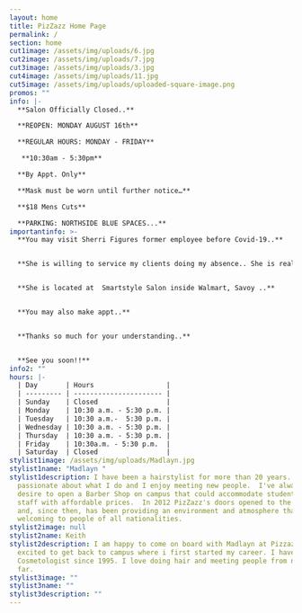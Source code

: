 ```yaml
---
layout: home
title: PizZazz Home Page
permalink: /
section: home
cut1image: /assets/img/uploads/6.jpg
cut2image: /assets/img/uploads/7.jpg
cut3image: /assets/img/uploads/3.jpg
cut4image: /assets/img/uploads/11.jpg
cut5image: /assets/img/uploads/uploaded-square-image.png
promos: ""
info: |-
  **Salon Officially Closed..**

  **REOPEN: MONDAY AUGUST 16th**

  **REGULAR HOURS: MONDAY - FRIDAY**

   **10:30am - 5:30pm**

  **By Appt. Only**

  **Mask must be worn until further notice…**

  **$18 Mens Cuts**

  **PARKING: NORTHSIDE BLUE SPACES...**
importantinfo: >-
  **You may visit Sherri Figures former employee before Covid-19..** 


  **She is willing to service my clients doing my absence.. She is really good..**


  **She is located at  Smartstyle Salon inside Walmart, Savoy ..**


  **You may also make appt..** 


  **Thanks so much for your understanding..**


  **See you soon!!**
info2: ""
hours: |-
  | Day       | Hours                  |
  | --------- | ---------------------- |
  | Sunday    | Closed                 |
  | Monday    | 10:30 a.m. - 5:30 p.m. |
  | Tuesday   | 10:30 a.m.-  5:30 p.m. |
  | Wednesday | 10:30 a.m. - 5:30 p.m. |
  | Thursday  | 10:30 a.m. - 5:30 p.m. |
  | Friday    | 10:30a.m. - 5:30 p.m.  |
  | Saturday  | Closed                 |
stylist1image: /assets/img/uploads/Madlayn.jpg
stylist1name: "Madlayn "
stylist1description: I have been a hairstylist for more than 20 years.  I'm very
  passionate about what I do and I enjoy meeting new people.  I've always had a
  desire to open a Barber Shop on campus that could accommodate students and
  staff with affordable prices.  In 2012 PizZazz's doors opened to the public
  and, since then, has been providing an environment and atmosphere that is
  welcoming to people of all nationalities.
stylist2image: null
stylist2name: Keith
stylist2description: I am happy to come on board with Madlayn at Pizzazz. I am
  excited to get back to campus where i first started my career. I have been a
  Cosmetologist since 1995. I love doing hair and meeting people from near and
  far.
stylist3image: ""
stylist3name: ""
stylist3description: ""
---
```

